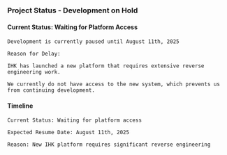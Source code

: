 ### Project Status - Development on Hold
#### Current Status: Waiting for Platform Access
    Development is currently paused until August 11th, 2025

    Reason for Delay:
    
    IHK has launched a new platform that requires extensive reverse engineering work.
    
    We currently do not have access to the new system, which prevents us from continuing development.
#### Timeline
    Current Status: Waiting for platform access

    Expected Resume Date: August 11th, 2025

    Reason: New IHK platform requires significant reverse engineering